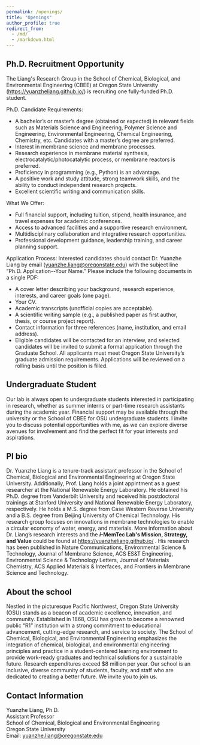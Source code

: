 ```yaml
---
permalink: /openings/
title: "Openings"
author_profile: true
redirect_from: 
  - /md/
  - /markdown.html
---
```


## Ph.D. Recruitment Opportunity
The Liang's Research Group in the School of Chemical, Biological, and Environmental Engineering (CBEE) at Oregon State University (https://yuanzheliang.github.io/) is recruiting one fully-funded Ph.D. student. 

Ph.D. Candidate Requirements:

* A bachelor’s or master’s degree (obtained or expected) in relevant fields such as Materials Science and Engineering, Polymer Science and Engineering, Environmental Engineering, Chemical Engineering, Chemistry, etc. Candidates with a master’s degree are preferred.
* Interest in membrane science and membrane processes.
* Research experience in membrane material synthesis, electrocatalytic/photocatalytic process, or membrane reactors is preferred.
* Proficiency in programming (e.g., Python) is an advantage.
* A positive work and study attitude, strong teamwork skills, and the ability to conduct independent research projects.
* Excellent scientific writing and communication skills.
  
What We Offer:

* Full financial support, including tuition, stipend, health insurance, and travel expenses for academic conferences.
* Access to advanced facilities and a supportive research environment.
* Multidisciplinary collaboration and integrative research opportunities.
* Professional development guidance, leadership training, and career planning support.

Application Process: Interested candidates should contact Dr. Yuanzhe Liang by email (yuanzhe.liang@oregonstate.edu) with the subject line “Ph.D. Application--Your Name.” Please include the following documents in a single PDF:

* A cover letter describing your background, research experience, interests, and career goals (one page).
* Your CV.
* Academic transcripts (unofficial copies are acceptable).
* A scientific writing sample (e.g., a published paper as first author, thesis, or course project report).
* Contact information for three references (name, institution, and email address).
* Eligible candidates will be contacted for an interview, and selected candidates will be invited to submit a formal application through the Graduate School. All applicants must meet Oregon State University’s graduate admission requirements. Applications will be reviewed on a rolling basis until the position is filled.

## Undergraduate Student
Our lab is always open to undergraduate students interested in participating in research, whether as summer interns or part-time research assistants during the academic year. Financial support may be available through the university or the School of CBEE for OSU undergraduate students. I invite you to discuss potential opportunities with me, as we can explore diverse avenues for involvement and find the perfect fit for your interests and aspirations.

## PI bio
Dr. Yuanzhe Liang is a tenure-track assistant professor in the School of Chemical, Biological and Environmental Engineering at Oregon State University. Additionally, Prof. Liang holds a joint appintment as a guest researcher at the National Renewable Energy Laboratory. He obtained his Ph.D. degree from Vanderbilt University and received his postdoctoral trainings at Stanford University and National Renewable Energy Laboratory, respectively. He holds a M.S. degree from Case Western Reverse University and a B.S. degree from Beijing University of Chemical Technology. His research group focuses on innovations in membrane technologies to enable a circular economy of water, energy, and materials. More information about Dr. Liang’s research interests and the ***i*-MemTec Lab's Mission, Strategy, and Value** could be found at <a href="https://yuanzheliang.github.io/"> https://yuanzheliang.github.io/ </a>. His research has been published in Nature Communications, Environmental Science & Technology, Journal of Membrane Science, ACS ES&T Engineering, Environmental Science & Technology Letters, Journal of Materials Chemistry, ACS Applied Materials & Interfaces, and Frontiers in Membrane Science and Technology.

## About the school
Nestled in the picturesque Pacific Northwest, Oregon State University (OSU) stands as a beacon of academic excellence, innovation, and community. Established in 1868, OSU has grown to become a renowned public “R1” institution with a strong commitment to educational advancement, cutting-edge research, and service to society. The School of Chemical, Biological, and Environmental Engineering emphasizes the integration of chemical, biological, and environmental engineering principles and practice in a student-centered learning environment to provide work-ready graduates and technical solutions for a sustainable future. Research expenditures exceed $8 million per year. Our school is an inclusive, diverse community of students, faculty, and staff who are dedicated to creating a better future. We invite you to join us.

## Contact Information
Yuanzhe Liang, Ph.D.<br>
Assistant Professor<br>
School of Chemical, Biological and Environmental Engineering<br>
Oregon State University<br>
Email: yuanzhe.liang@oregonstate.edu<br>
